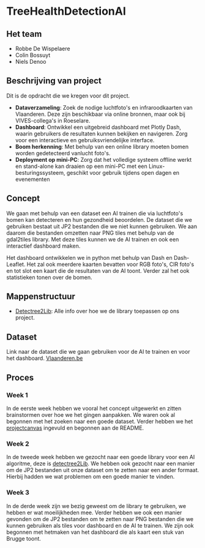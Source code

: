 # TreeHealthDetectionAI

## Het team

- Robbe De Wispelaere
- Colin Bossuyt
- Niels Denoo

## Beschrijving van project

Dit is de opdracht die we kregen voor dit project.

- **Dataverzameling**: Zoek de nodige luchtfoto's en infraroodkaarten van Vlaanderen. Deze zijn beschikbaar via online bronnen, maar ook bij VIVES-collega's in Roeselare.
- **Dashboard**: Ontwikkel een uitgebreid dashboard met Plotly Dash, waarin gebruikers de resultaten kunnen bekijken en navigeren. Zorg voor een interactieve en gebruiksvriendelijke interface.
- **Boom herkenning**: Met behulp van een online library moeten bomen worden gedetecteerd vanlucht foto's.
- **Deployment op mini-PC**: Zorg dat het volledige systeem offline werkt en stand-alone kan draaien op een mini-PC met een Linux-besturingssysteem, geschikt voor gebruik tijdens open dagen en evenementen

## Concept

We gaan met behulp van een dataset een AI trainen die via luchtfoto's bomen kan detecteren en hun gezondheid beoordelen.
De dataset die we gebruiken bestaat uit JP2 bestanden die we niet kunnen gebruiken. We aan daarom die bestanden omzetten naar PNG tiles met behulp van de gdal2tiles library.
Met deze tiles kunnen we de AI trainen en ook een interactief dashboard maken. 

Het dashboard ontwikkelen we in python met behulp van Dash en Dash-Leaflet. Het zal ook meerdere kaarten bevatten voor RGB foto's, CIR foto's en tot slot een kaart die de resultaten van de AI toont. Verder zal het ook statistieken tonen over de bomen.

## Mappenstructuur
- [Detectree2Lib](Detectree2Lib/README.md): Alle info over hoe we de library toepassen op ons project. 

## Dataset

Link naar de dataset die we gaan gebruiken voor de AI te trainen en voor het dashboard.
[Vlaanderen.be](https://download.vlaanderen.be/product/9531)

## Proces

### Week 1

In de eerste week hebben we vooral het concept uitgewerkt en zitten brainstormen over hoe we het gingen aanpakken. We waren ook al begonnen met het zoeken naar een goede dataset. Verder hebben we het [projectcanvas](./docs/project-canvas.pdf) ingevuld en begonnen aan de README.

### Week 2

In de tweede week hebben we gezocht naar een goede library voor een AI algoritme, deze is [detectree2Lib](https://github.com/PatBall1/detectree2). We hebben ook gezocht naar een manier om de JP2 bestanden uit onze dataset om te zetten naar een ander formaat. Hierbij hadden we wat problemen om een goede manier te vinden.

### Week 3

In de derde week zijn we bezig geweest om de library te gebruiken, we hebben er wat moeilijkheden mee. Verder hebben we ook een manier gevonden om de JP2 bestanden om te zetten naar PNG bestanden die we kunnen gebruiken als tiles voor dashboard en de AI te trainen. We zijn ook begonnen met hetmaken van het dashboard die als kaart een stuk van Brugge toont.

